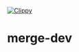 [![Clippy](https://github.com/zedgell/merge-dev/actions/workflows/clippy.yml/badge.svg?branch=main&event=workflow_run)](https://github.com/zedgell/merge-dev/actions/workflows/clippy.yml)
# merge-dev
